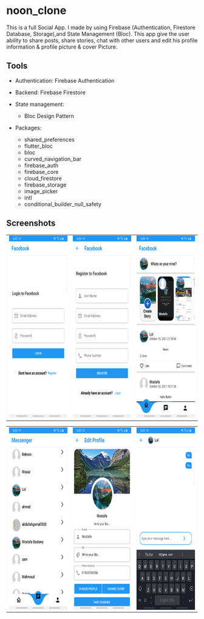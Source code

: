# noon_clone

This is a full Social App. I made by using Firebase (Authentication, Firestore Database, Storage),and State Management (Bloc). This app give the user ability to share posts, share stories, chat with other users and edit his profile information & profile picture & cover Picture.

## Tools
- Authentication: Firebase Authentication
- Backend: Firebase Firestore
- State management:
    - Bloc Design Pattern

- Packages:
    - shared_preferences
    - flutter_bloc
    - bloc
    - curved_navigation_bar
    - firebase_auth
    - firebase_core
    - cloud_firestore
    - firebase_storage
    - image_picker
    - intl
    - conditional_builder_null_safety
  
## Screenshots

<table>
  <tr>
    <td><img src="lib/screen_shots/facebook1.jpg" width=270 height=480></td>
    <td><img src="lib/screen_shots/facebook2.jpg" width=270 height=480></td>
    <td><img src="lib/screen_shots/facebook3.jpg" width=270 height=480></td>
  </tr>
 </table>

<table>
  <tr>
    <td><img src="lib/screen_shots/facebook4.jpg" width=270 height=480></td>
    <td><img src="lib/screen_shots/facebook5.jpg" width=270 height=480></td>
    <td><img src="lib/screen_shots/facebook6.jpg" width=270 height=480></td>
  </tr>
 </table>
